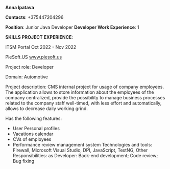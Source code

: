 **Anna Ipatava**

**Contacts**:
+375447204296

**Position**:
Junior Java Developer
**Developer Work Experience**: 1

**SKILLS PROJECT EXPERIENCE**:

ITSM Portal Oct 2022 - Nov 2022

PieSoft.US www.piesoft.us

Project role: Developer

Domain: Automotive

Project description: CMS internal project for usage of company employees.
The application allows to store information about the employees of the company centralized,
provide the possibility to manage business processes related to the company staff well-timed,
with less effort and automatically, allows to decrease daily working grind.

Has the following features:
- User Personal profiles
- Vacations calendar
- CVs of employees
- Performance review management system
  Technologies and tools: Firewall, Microsoft Visual Studio, DPI, JavaScript, TestNG, Other
  Responsibilities:
  as Developer: Back-end development; Code review; Bug fixing